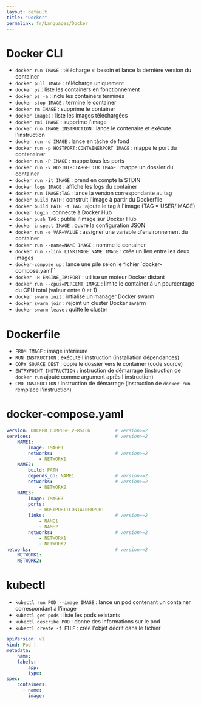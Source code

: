 ```yaml
---
layout: default
title: "Docker"
permalink: fr/Languages/Docker
---
```


# Docker CLI

* `docker run IMAGE` : télécharge si besoin et lance la dernière version du container
* `docker pull IMAGE` : télécharge uniquement
* `docker ps` : liste les containers en fonctionnement
* `docker ps -a` : inclu les containers terminés
* `docker stop IMAGE` : termine le container
* `docker rm IMAGE` : supprime le container
* `docker images` : liste les images téléchargées
* `docker rmi IMAGE` : supprime l'image
* `docker run IMAGE INSTRUCTION` : lance le contenaire et exécute l'instruction
* `docker run -d IMAGE` : lance en tâche de fond
* `docker run -p HOSTPORT:CONTAINERPORT IMAGE` : mappe le port du contenainer
* `docker run -P IMAGE` : mappe tous les ports
* `docker run -v HOSTDIR:TARGETDIR IMAGE` : mappe un dossier du container
* `docker run -it IMAGE` : prend en compte la STDIN
* `docker logs IMAGE` : affiche les logs du container
* `docker run IMAGE:TAG` : lance la version correspondante au tag
* `docker build PATH` : construit l'image à partir du Dockerfile
* `docker build PATH -t TAG` : ajoute le tag à l'image (TAG = USER/IMAGE)
* `docker login` : connecte à Docker Hub
* `docker push TAG` : publie l'image sur Docker Hub
* `docker inspect IMAGE` : ouvre la configuration JSON
* `docker run -e VAR=VALUE` : assigner une variable d'environnement du container
* `docker run --name=NAME IMAGE` : nomme le container
* `docker run --link LINKIMAGE:NAME IMAGE` : crée un lien entre les deux images
* `docker-compose up` : lance une pile selon le fichier `docker-compose.yaml``
* `docker -H ENGINE_IP:PORT` : utilise un moteur Docker distant
* `docker run --cpus=PERCENT IMAGE` : limite le container à un pourcentage du CPU total (valeur entre 0 et 1)
* `docker swarm init` : intialise un manager Docker swarm
* `docker swarm join` : rejoint un cluster Docker swarm
* `docker swarm leave` : quitte le cluster

# Dockerfile

* `FROM IMAGE` : image inférieure
* `RUN INSTRUCTION` : exécute l'instruction (installation dépendances)
* `COPY SOURCE DEST` : copie le dossier vers le container (code source)
* `ENTRYPOINT INSTRUCTION` :  instruction de démarrage (instruction de `docker run` ajouté comme argument après l'instruction)
* `CMD INSTRUCTION` : instruction de démarrage (instruction de `docker run` remplace l'instruction)

# docker-compose.yaml

```yaml
version: DOCKER_COMPOSE_VERSION			# version>=2
services:								# version>=2
	NAME1:
		image: IMAGE1
		networks:						# version>=2
			- NETWORK1
	NAME2:
		build: PATH
		depends_on: NAME1				# version>=2
		networks:						# version>=2
			- NETWORK2
	NAME3:
		image: IMAGE3
		ports:
			- HOSTPORT:CONTAINERPORT
	    links:							# version==2
	    	- NAME1
	    	- NAME2
		networks:						# version>=2
			- NETWORK1
			- NETWORK2
networks:								# version>=2
	NETWORK1:
   	NETWORK2:
```

# kubectl

* `kubectl run POD --image IMAGE` : lance un pod contenant un container correspondant à l'image
* `kubectl get pods` : liste les pods existants
* `kubectl describe POD` : donne des informations sur le pod
* `kubectl create -f FILE` : crée l'objet décrit dans le fichier

```yaml
apiVersion: v1
kind: Pod |
metadata:
	name:
	labels:
		app:
		type:
spec:
	containers:
	  - name:
		image:
```
